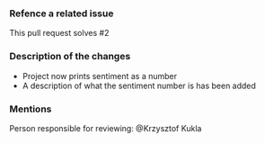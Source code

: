 ### Refence a related issue

This pull request solves #2

### Description of the changes

- Project now prints sentiment as a number
- A description of what the sentiment number is has been added

### Mentions 

Person responsible for reviewing: @Krzysztof Kukla
